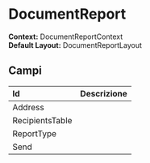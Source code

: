 # DocumentReport

**Context:** DocumentReportContext  
**Default Layout:** DocumentReportLayout



## Campi

| Id | Descrizione |
| :--- | :--- |
| Address |  |
| RecipientsTable |  |
| ReportType |  |
| Send |  |

